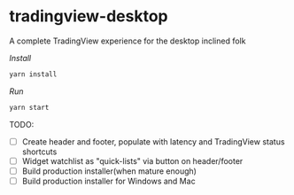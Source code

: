 # tradingview-desktop
A complete TradingView experience for the desktop inclined folk

*Install*
```sh
yarn install
```
*Run*
```sh
yarn start
```

TODO:
- [ ] Create header and footer, populate with latency and TradingView status shortcuts
- [ ] Widget watchlist as "quick-lists" via button on header/footer
- [ ] Build production installer(when mature enough)
- [ ] Build production installer for Windows and Mac
